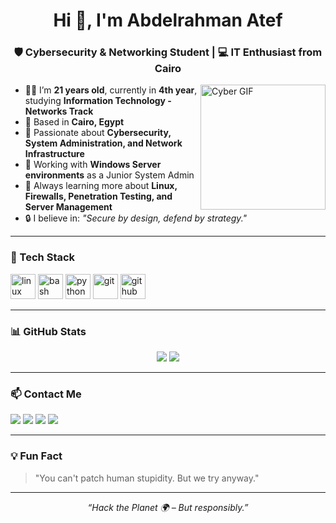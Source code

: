 <!-- GitHub Profile: README.md -->

<h1 align="center">Hi 👋, I'm Abdelrahman Atef</h1>
<h3 align="center">🛡️ Cybersecurity & Networking Student | 💻 IT Enthusiast from Cairo</h3>

<img align="right" alt="Cyber GIF" height="200" src="https://media.giphy.com/media/AeUcmWquujOVC/giphy.gif" />

- 👨‍🎓 I’m **21 years old**, currently in **4th year**, studying **Information Technology - Networks Track**
- 📍 Based in **Cairo, Egypt**
- 🧠 Passionate about **Cybersecurity, System Administration, and Network Infrastructure**
- 💼 Working with **Windows Server environments** as a Junior System Admin
- 🌱 Always learning more about **Linux, Firewalls, Penetration Testing, and Server Management**
- 🔒 I believe in: _"Secure by design, defend by strategy."_

---

### 🧰 Tech Stack
<p align="left">
  <img src="https://cdn.jsdelivr.net/gh/devicons/devicon/icons/linux/linux-original.svg" height="40" alt="linux" />
  <img src="https://cdn.jsdelivr.net/gh/devicons/devicon/icons/bash/bash-original.svg" height="40" alt="bash" />
  <img src="https://cdn.jsdelivr.net/gh/devicons/devicon/icons/python/python-original.svg" height="40" alt="python" />
  <img src="https://cdn.jsdelivr.net/gh/devicons/devicon/icons/git/git-original.svg" height="40" alt="git" />
  <img src="https://cdn.jsdelivr.net/gh/devicons/devicon/icons/github/github-original.svg" height="40" alt="github" />
</p>

---

### 📊 GitHub Stats
<p align="center">
  <img src="https://github-readme-stats.vercel.app/api?username=YourGitHubUsername&show_icons=true&theme=tokyonight" />
  <img src="https://github-readme-stats.vercel.app/api/top-langs/?username=ScolzeWA&layout=compact&theme=tokyonight" />
</p>

---

### 📫 Contact Me
<p align="left">
  <a href="mailto:abdoatef267@gmail.com"><img src="https://img.shields.io/badge/Gmail-D14836?style=for-the-badge&logo=gmail&logoColor=white"/></a>
  <a href="https://www.linkedin.com/in/abdoatef267/" target="_blank"><img src="https://img.shields.io/badge/LinkedIn-0077B5?style=for-the-badge&logo=linkedin&logoColor=white"/></a>
  <a href="https://www.facebook.com/abdoatef267" target="_blank"><img src="https://img.shields.io/badge/Facebook-1877F2?style=for-the-badge&logo=facebook&logoColor=white"/></a>
  <a href="https://www.instagram.com/scolze_wa" target="_blank"><img src="https://img.shields.io/badge/Instagram-E4405F?style=for-the-badge&logo=instagram&logoColor=white"/></a>
</p>

---

### 💡 Fun Fact
> "You can't patch human stupidity. But we try anyway."

---

<p align="center"><i>“Hack the Planet 🌍 – But responsibly.”</i></p>
